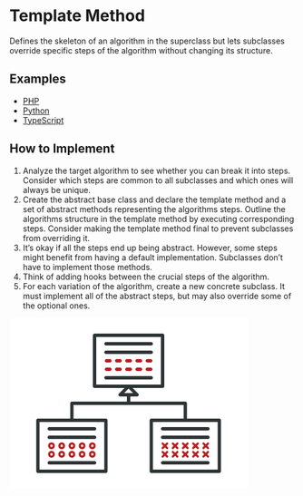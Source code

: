 # Template Method

Defines the skeleton of an algorithm in the superclass but lets subclasses override specific steps of the algorithm without changing its structure.

## Examples

* [PHP](php)
* [Python](python)
* [TypeScript](typescript)

## How to Implement

1. Analyze the target algorithm to see whether you can break it into steps. Consider which steps are common to all subclasses and which ones will always be unique.
2. Create the abstract base class and declare the template method and a set of abstract methods representing the algorithms steps. Outline the algorithms structure in the template method by executing corresponding steps. Consider making the template method final to prevent subclasses from overriding it.
3. It’s okay if all the steps end up being abstract. However, some steps might benefit from having a default implementation. Subclasses don’t have to implement those methods.
4. Think of adding hooks between the crucial steps of the algorithm.
5. For each variation of the algorithm, create a new concrete subclass. It must implement all of the abstract steps, but may also override some of the optional ones.

![Template Method](/images/template-method.png)
